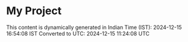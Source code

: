 # My Project

This content is dynamically generated in Indian Time (IST): 2024-12-15 16:54:08 IST
Converted to UTC: 2024-12-15 11:24:08 UTC
